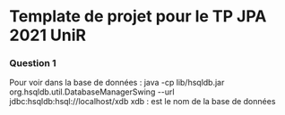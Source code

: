 # Template de projet pour le TP JPA 2021 UniR

### Question 1 
Pour voir dans la base de données : 
java -cp lib/hsqldb.jar org.hsqldb.util.DatabaseManagerSwing --url jdbc:hsqldb:hsql://localhost/xdb
xdb : est le nom de la base de données
